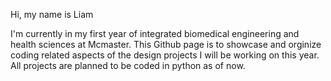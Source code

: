 Hi, my name is Liam

I'm currently in my first year of integrated biomedical engineering and health sciences at Mcmaster.
This Github page is to showcase and orginize coding related aspects of the design projects I will be working on this year.
All projects are planned to be coded in python as of now.
